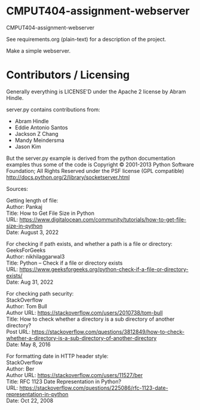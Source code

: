 CMPUT404-assignment-webserver
=============================

CMPUT404-assignment-webserver

See requirements.org (plain-text) for a description of the project.

Make a simple webserver.

Contributors / Licensing
========================

Generally everything is LICENSE'D under the Apache 2 license by Abram Hindle.

server.py contains contributions from:

* Abram Hindle
* Eddie Antonio Santos
* Jackson Z Chang
* Mandy Meindersma 
* Jason Kim

But the server.py example is derived from the python documentation
examples thus some of the code is Copyright © 2001-2013 Python
Software Foundation; All Rights Reserved under the PSF license (GPL
compatible) http://docs.python.org/2/library/socketserver.html

Sources:  
  
Getting length of file:  
Author: Pankaj  
Title: How to Get File Size in Python  
URL: https://www.digitalocean.com/community/tutorials/how-to-get-file-size-in-python  
Date: August 3, 2022  
  
For checking if path exists, and whether a path is a file or directory:  
GeeksForGeeks  
Author: nikhilaggarwal3  
Title: Python – Check if a file or directory exists  
URL: https://www.geeksforgeeks.org/python-check-if-a-file-or-directory-exists/  
Date: Aug 31, 2022  
  
For checking path security:  
StackOverflow  
Author: Tom Bull  
Author URL: https://stackoverflow.com/users/2010738/tom-bull  
Title: How to check whether a directory is a sub directory of another directory?  
Post URL: https://stackoverflow.com/questions/3812849/how-to-check-whether-a-directory-is-a-sub-directory-of-another-directory  
Date: May 8, 2016  
  
For formatting date in HTTP header style:  
StackOverflow  
Author: Ber  
Author URL: https://stackoverflow.com/users/11527/ber  
Title: RFC 1123 Date Representation in Python?  
URL: https://stackoverflow.com/questions/225086/rfc-1123-date-representation-in-python  
Date: Oct 22, 2008  



